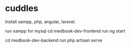 # cuddles

Install xampp, php, angular, laravel.

run xampp for mysql 
cd medbook-dev-frontend
run ng start

cd medbook-dev-backend
run php artisan serve